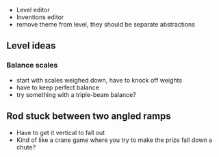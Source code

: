 - Level editor
- Inventions editor
- remove theme from level, they should be separate abstractions


## Level ideas

### Balance scales

  - start with scales weighed down, have to knock off weights
  - have to keep perfect balance
  - try something with a triple-beam balance?

## Rod stuck between two angled ramps
  - Have to get it vertical to fall out
  - Kind of like a crane game where you try to make the prize fall down a chute?